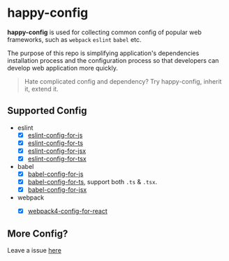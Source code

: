 # happy-config

**happy-config** is used for collecting common config of popular web frameworks, such as `webpack` `eslint` `babel` etc.

The purpose of this repo is simplifying application's dependencies installation process and the configuration process so that developers can develop web application more quickly.

> Hate complicated config and dependency? Try happy-config, inherit it, extend it.

## Supported Config

- eslint
  - [x] [eslint-config-for-js](https://github.com/buyan302/happy-config/blob/main/packages/eslint-config-for-js/README.md)
  - [x] [eslint-config-for-ts](https://github.com/buyan302/happy-config/blob/main/packages/eslint-config-for-ts/README.md)
  - [x] [eslint-config-for-jsx](https://github.com/buyan302/happy-config/blob/main/packages/eslint-config-for-jsx/README.md)
  - [x] [eslint-config-for-tsx](https://github.com/buyan302/happy-config/blob/main/packages/eslint-config-for-tsx/README.md)

- babel
  - [x] [babel-config-for-js](https://github.com/buyan302/happy-config/blob/main/packages/babel-config-for-js/README.md)
  - [x] [babel-config-for-ts](https://github.com/buyan302/happy-config/blob/main/packages/babel-config-for-ts/README.md), support both `.ts` & `.tsx`.
  - [x] [babel-config-for-jsx](https://github.com/buyan302/happy-config/blob/main/packages/babel-config-for-jsx/README.md)

- webpack
  - [x] [webpack4-config-for-react](https://github.com/buyan302/happy-config/blob/main/packages/webpack4-config-for-react/README.md)


## More Config?

Leave a issue [here](https://github.com/buyan302/happy-config/issues)
